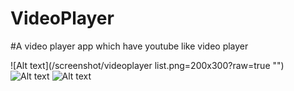 # VideoPlayer

#A video player app which have youtube like video player

![Alt text](/screenshot/videoplayer list.png=200x300?raw=true "")
![Alt text](/screenshot/player_expanded.png=200x300?raw=true "")
![Alt text](/screenshot/player_minimized.png=200x300?raw=true "")
